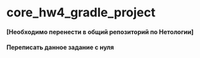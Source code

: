 # core_hw4_gradle_project

#### [Необходимо перенести в общий репозиторий по Нетологии]
#### Переписать данное задание с нуля
